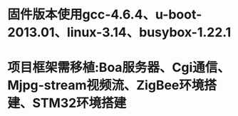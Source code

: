 # 固件版本使用gcc-4.6.4、u-boot-2013.01、linux-3.14、busybox-1.22.1
# 项目框架需移植:Boa服务器、Cgi通信、Mjpg-stream视频流、ZigBee环境搭建、STM32环境搭建
